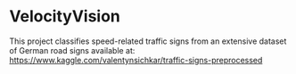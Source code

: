 # VelocityVision

This project classifies speed-related traffic signs from an extensive dataset of German road signs available at: https://www.kaggle.com/valentynsichkar/traffic-signs-preprocessed
